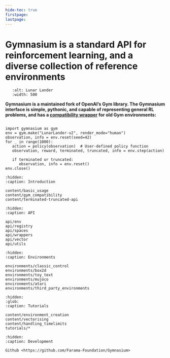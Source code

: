 ```yaml
---
hide-toc: true
firstpage:
lastpage:
---
```


# Gymnasium is a standard API for reinforcement learning, and a diverse collection of reference environments


```{figure} _static/videos/box2d/lunar_lander_continuous.gif
   :alt: Lunar Lander
   :width: 500
```

**Gymnasium is a maintained fork of OpenAI’s Gym library. The Gymnasium interface is simple, pythonic, and capable of representing general RL problems, and has a [compatibility wrapper](content/gym_compatibility
) for old Gym environments:**

```{code-block} python

import gymnasium as gym
env = gym.make("LunarLander-v2", render_mode="human")
observation, info = env.reset(seed=42)
for _ in range(1000):
   action = policy(observation)  # User-defined policy function
   observation, reward, terminated, truncated, info = env.step(action)

   if terminated or truncated:
      observation, info = env.reset()
env.close()
```

```{toctree}
:hidden:
:caption: Introduction

content/basic_usage
content/gym_compatibility
content/terminated-truncated-api
```

```{toctree}
:hidden:
:caption: API

api/env
api/registry
api/spaces
api/wrappers
api/vector
api/utils
```

```{toctree}
:hidden:
:caption: Environments

environments/classic_control
environments/box2d
environments/toy_text
environments/mujoco
environments/atari
environments/third_party_environments
```

```{toctree}
:hidden:
:glob:
:caption: Tutorials

content/environment_creation
content/vectorising
content/handling_timelimits
tutorials/*
```

```{toctree}
:hidden:
:caption: Development

Github <https://github.com/Farama-Foundation/Gymnasium>
```
